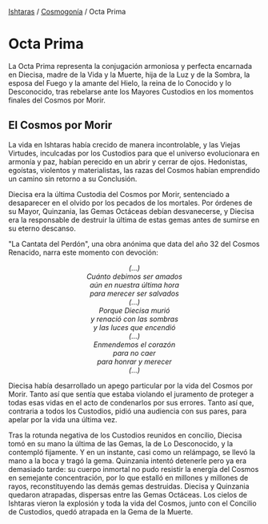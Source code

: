 [Ishtaras](../../) / [Cosmogonía](../) / Octa Prima

# Octa Prima

La Octa Prima representa la conjugación armoniosa y perfecta encarnada en Diecisa, madre de la Vida y la Muerte, hija de la Luz y de la Sombra, la esposa del Fuego y la amante del Hielo, la reina de lo Conocido y lo Desconocido, tras rebelarse ante los Mayores Custodios en los momentos finales del Cosmos por Morir.

## El Cosmos por Morir

La vida en Ishtaras había crecido de manera incontrolable, y las Viejas Virtudes, inculcadas por los Custodios para que el universo evolucionara en armonía y paz, habían perecido en un abrir y cerrar de ojos. Hedonistas, egoístas, violentos y materialistas, las razas del Cosmos habían emprendido un camino sin retorno a su Conclusión.

Diecisa era la última Custodia del Cosmos por Morir, sentenciado a desaparecer en el olvido por los pecados de los mortales. Por órdenes de su Mayor, Quinzania, las Gemas Octáceas debían desvanecerse, y Diecisa era la responsable de destruir la última de estas gemas antes de sumirse en su eterno descanso. 

"La Cantata del Perdón", una obra anónima que data del año 32 del Cosmos Renacido, narra este momento con devoción:

<p align="center">
<i>(...)<br/>
Cuánto debimos ser amados<br/>
aún en nuestra última hora<br/>
para merecer ser salvados<br/>
(...)<br/>
Porque Diecisa murió<br/>
y renació con las sombras<br/>
y las luces que encendió<br/>
(...)<br/>
Enmendemos el corazón<br/>
para no caer<br/>
para honrar y merecer<br/>
(...)</i>
</p>

Diecisa había desarrollado un apego particular por la vida del Cosmos por Morir. Tanto así que sentía que estaba violando el juramento de proteger a todas esas vidas en el acto de condenarlos por sus errores. Tanto así que, contraria a todos los Custodios, pidió una audiencia con sus pares, para apelar por la vida una última vez. 

Tras la rotunda negativa de los Custodios reunidos en concilio, Diecisa tomó en su mano la última de las Gemas, la de Lo Desconocido, y la contempló fijamente. Y en un instante, casi como un relámpago, se llevó la mano a la boca y tragó la gema. Quinzania intentó detenerle pero ya era demasiado tarde: su cuerpo inmortal no pudo resistir la energía del Cosmos en semejante concentración, por lo que estalló en millones y millones de rayos, reconstituyendo las demás gemas destruidas. Diecisa y Quinzania quedaron atrapadas, dispersas entre las Gemas Octáceas. Los cielos de Ishtaras vieron la explosión y toda la vida del Cosmos, junto con el Concilio de Custodios, quedó atrapada en la Gema de la Muerte.
